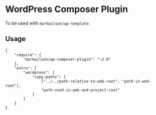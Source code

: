 # WordPress Composer Plugin

To be used with `markwilson/wp-template`.

## Usage

```
{
    "require": {
        "markwilson/wp-composer-plugin": "~2.0"
    },
    "extra": {
        "wordpress": {
            "copy-paths": [
                ["../../path-relative-to-web-root", "path-in-web-root"],
                "path-used-in-web-and-project-root"
            ]
        }
    }
}
```
